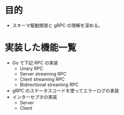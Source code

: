 # 目的

- スキーマ駆動開発と gRPC の理解を深める。

# 実装した機能一覧

- Go で下記 RPC の実装
  - Unary RPC
  - Server streaming RPC
  - Client streaming RPC
  - Bidirectional streaming RPC
- gRPC のステータスコードを使ってエラーログの実装
- インターセプタの実装
  - Server
  - Client
